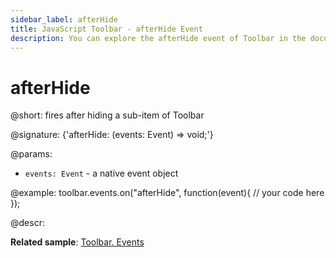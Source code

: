 ```yaml
---
sidebar_label: afterHide
title: JavaScript Toolbar - afterHide Event 
description: You can explore the afterHide event of Toolbar in the documentation of the DHTMLX JavaScript UI library. Browse developer guides and API reference, try out code examples and live demos, and download a free 30-day evaluation version of DHTMLX Suite.
---
```


# afterHide

@short: fires after hiding a sub-item of Toolbar 

@signature: {'afterHide: (events: Event) => void;'}

@params:
- `events: Event` - a native event object

@example:
toolbar.events.on("afterHide", function(event){
    // your code here
});

@descr:

**Related sample**: [Toolbar. Events](https://snippet.dhtmlx.com/xvak1p5y)

